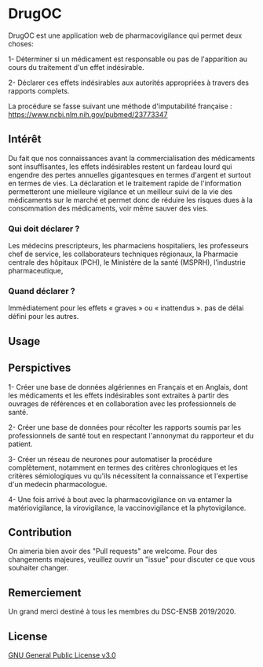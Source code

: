 # DrugOC

DrugOC est une application web de pharmacovigilance qui permet deux choses:

1- Déterminer si un médicament est responsable ou pas de l'apparition au cours du traitement d'un effet indésirable.

2- Déclarer ces effets indésirables aux autorités appropriées à travers des rapports complets. 

La procédure se fasse suivant une méthode d'imputabilité française : https://www.ncbi.nlm.nih.gov/pubmed/23773347

## Intérêt

Du fait que nos connaissances avant la commercialisation des médicaments sont insuffisantes, les effets indésirables restent un fardeau lourd qui engendre des pertes annuelles gigantesques en termes d'argent et surtout en termes de vies. La déclaration et le traitement rapide de l'information permetteront une mielleure vigilance et un meilleur suivi de la vie des médicaments sur le marché et permet donc de réduire les risques dues à la consommation des médicaments, voir même sauver des vies.

### Qui doit déclarer ?

Les médecins prescripteurs, les pharmaciens hospitaliers, les professeurs chef de service, les collaborateurs techniques régionaux, la Pharmacie centrale des hôpitaux (PCH), le Ministère de la santé (MSPRH), l’industrie pharmaceutique,

### Quand déclarer ?

Immédiatement pour les effets « graves » ou « inattendus ». 
pas de délai défini pour les autres.

## Usage


## Perspictives

1- Créer une base de données algériennes en Français et en Anglais, dont les médicaments et les effets indésirables sont extraites à partir des ouvrages de références et en collaboration avec les professionnels de santé.

2- Créer une base de données pour récolter les rapports soumis par les professionnels de santé tout en respectant l'annonymat du rapporteur et du patient.

3- Créer un réseau de neurones pour automatiser la procédure complètement, notamment en termes des critères chronlogiques et les critères sémiologiques vu qu'ils nécessitent la connaissance et l'expertise d'un medecin pharmacologue.

4- Une fois arrivé à bout avec la pharmacovigilance on va entamer la matériovigilance, la virovigilance, la vaccinovigilance et la phytovigilance.

## Contribution

On aimeria bien avoir des "Pull requests" are welcome. Pour des changements majeures, veuillez ouvrir un "issue" pour discuter ce que vous souhaiter changer. 

## Remerciement

Un grand merci destiné à tous les membres du DSC-ENSB 2019/2020.

## License
[GNU General Public License v3.0](https://choosealicense.com/licenses/gpl-3.0/)
